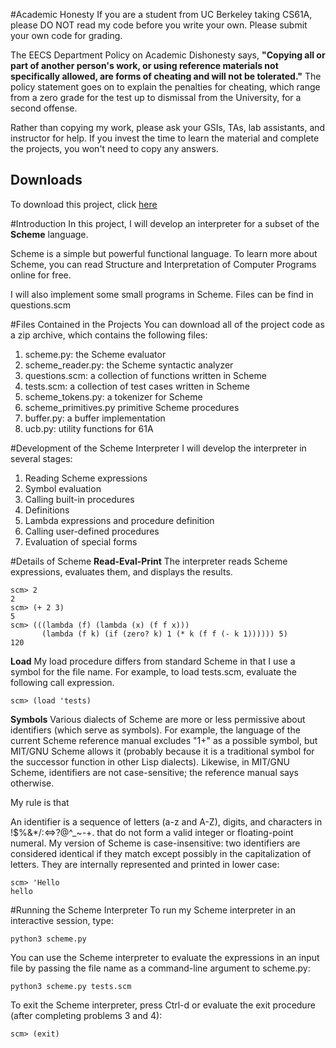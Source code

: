 #Academic Honesty
If you are a student from UC Berkeley taking CS61A, please DO NOT read my code before you write your own.
Please submit your own code for grading.

The EECS Department Policy on Academic Dishonesty says, **"Copying all or part of another person's work, or using reference materials not specifically allowed, are forms of cheating and will not be tolerated."** 
The policy statement goes on to explain the penalties for cheating, which range from a zero grade for the test up to dismissal from the University, for a second offense.

Rather than copying my work, please ask your GSIs, TAs, lab assistants, and instructor for help. 
If you invest the time to learn the material and complete the projects, you won't need to copy any answers.

## Downloads ##
To download this project, click [here](http://tugan0329.bitbucket.io/downloads/cs61a/scheme.zip)

#Introduction
In this project, I will develop an interpreter for a subset of the **Scheme** language. 

Scheme is a simple but powerful functional language. 
To learn more about Scheme, you can read Structure and Interpretation of Computer Programs online for free. 

I will also implement some small programs in Scheme. Files can be find in questions.scm

#Files Contained in the Projects
You can download all of the project code as a zip archive, which contains the following files:

1. scheme.py: the Scheme evaluator
2. scheme_reader.py: the Scheme syntactic analyzer
3. questions.scm: a collection of functions written in Scheme
4. tests.scm: a collection of test cases written in Scheme
5. scheme_tokens.py: a tokenizer for Scheme
6. scheme_primitives.py primitive Scheme procedures
7. buffer.py: a buffer implementation
8. ucb.py: utility functions for 61A

#Development of the Scheme Interpreter 
I will develop the interpreter in several stages:

1. Reading Scheme expressions
2. Symbol evaluation
3. Calling built-in procedures
4. Definitions
5. Lambda expressions and procedure definition
6. Calling user-defined procedures
7. Evaluation of special forms

#Details of Scheme
**Read-Eval-Print** The interpreter reads Scheme expressions, evaluates them, and displays the results.
```
scm> 2
2
scm> (+ 2 3)
5
scm> (((lambda (f) (lambda (x) (f f x)))
       (lambda (f k) (if (zero? k) 1 (* k (f f (- k 1)))))) 5)
120
```

**Load** My load procedure differs from standard Scheme in that I use a symbol for the file name. 
For example, to load tests.scm, evaluate the following call expression.
```
scm> (load 'tests)
```

**Symbols** Various dialects of Scheme are more or less permissive about identifiers (which serve as symbols). 
For example, the language of the current Scheme reference manual excludes "1+" as a possible symbol, but MIT/GNU Scheme allows it (probably because it is a traditional symbol for the successor function in other Lisp dialects). 
Likewise, in MIT/GNU Scheme, identifiers are not case-sensitive; the reference manual says otherwise.

My rule is that

An identifier is a sequence of letters (a-z and A-Z), digits, and characters in !$%&*/:<=>?@^_~-+. that do not form a valid integer or floating-point numeral. 
My version of Scheme is case-insensitive: two identifiers are considered identical if they match except possibly in the capitalization of letters. 
They are internally represented and printed in lower case:
```
scm> 'Hello
hello
```

#Running the Scheme Interpreter
To run my Scheme interpreter in an interactive session, type:
```
python3 scheme.py
```
You can use the Scheme interpreter to evaluate the expressions in an input file by passing the file name as a command-line argument to scheme.py:
```
python3 scheme.py tests.scm
```
To exit the Scheme interpreter, press Ctrl-d or evaluate the exit procedure (after completing problems 3 and 4):
```
scm> (exit)
```
